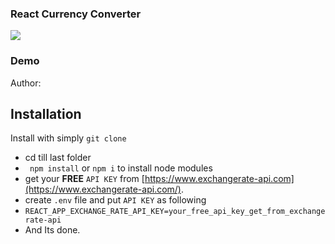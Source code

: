 ### React Currency Converter

![](https://raw.githubusercontent.com/moneyphp/money/master/resources/logo.png)



### Demo
Author:



## Installation

Install with simply `git clone`

 - cd till last folder
 - ` npm install` or `npm i` to install node modules
 - get your  **FREE** `API KEY` from [https://www.exchangerate-api.com](https://www.exchangerate-api.com/). 
 - create `.env` file and put `API KEY` as following
 - `REACT_APP_EXCHANGE_RATE_API_KEY=your_free_api_key_get_from_exchangerate-api`
 - And Its done.